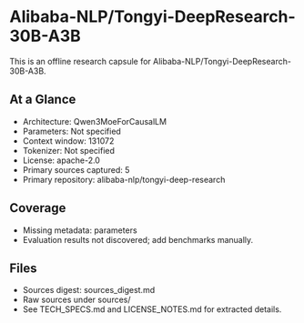 # Alibaba-NLP/Tongyi-DeepResearch-30B-A3B

This is an offline research capsule for Alibaba-NLP/Tongyi-DeepResearch-30B-A3B.

## At a Glance
- Architecture: Qwen3MoeForCausalLM
- Parameters: Not specified
- Context window: 131072
- Tokenizer: Not specified
- License: apache-2.0
- Primary sources captured: 5
- Primary repository: alibaba-nlp/tongyi-deep-research

## Coverage

- Missing metadata: parameters
- Evaluation results not discovered; add benchmarks manually.

## Files
- Sources digest: sources_digest.md
- Raw sources under sources/
- See TECH_SPECS.md and LICENSE_NOTES.md for extracted details.